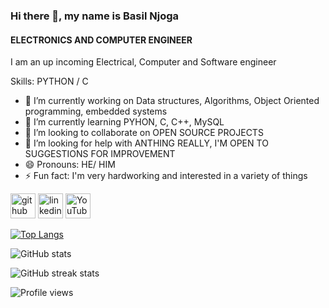 ### Hi there 👋, my name is Basil Njoga
#### ELECTRONICS AND COMPUTER ENGINEER
I am an up incoming Electrical, Computer and Software engineer 

Skills: PYTHON / C 

- 🔭 I’m currently working on Data structures, Algorithms, Object Oriented programming, embedded systems
- 🌱 I’m currently learning PYHON, C, C++, MySQL
- 👯 I’m looking to collaborate on OPEN SOURCE PROJECTS 
- 🤔 I’m looking for help with ANTHING REALLY, I'M OPEN TO SUGGESTIONS FOR IMPROVEMENT 
- 😄 Pronouns: HE/ HIM 
- ⚡ Fun fact: I'm very hardworking and interested in a variety of things 


[<img src='https://cdn.jsdelivr.net/npm/simple-icons@3.0.1/icons/github.svg' alt='github' height='40'>](https://github.com/BasilNjoga)  [<img src='https://cdn.jsdelivr.net/npm/simple-icons@3.0.1/icons/linkedin.svg' alt='linkedin' height='40'>](https://www.linkedin.com/in/www.linkedin.com/in/basil-njoga-394414198/)  [<img src='https://cdn.jsdelivr.net/npm/simple-icons@3.0.1/icons/youtube.svg' alt='YouTube' height='40'>](https://www.youtube.com/channel/B6SIL)  

[![Top Langs](https://github-readme-stats.vercel.app/api/top-langs/?username=BasilNjoga)](https://github.com/anuraghazra/github-readme-stats)

![GitHub stats](https://github-readme-stats.vercel.app/api?username=BasilNjoga&show_icons=true)  

![GitHub streak stats](https://github-readme-streak-stats.herokuapp.com/?user=BasilNjoga)  

![Profile views](https://gpvc.arturio.dev/BasilNjoga)  
